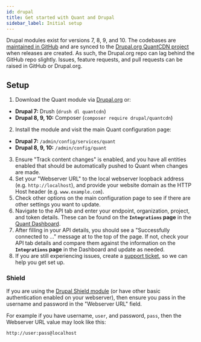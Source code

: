 ```yaml
---
id: drupal
title: Get started with Quant and Drupal
sidebar_label: Initial setup
---
```


Drupal modules exist for versions 7, 8, 9, and 10. The codebases are [maintained in GitHub](https://www.github.com/quantcdn/drupal) and are synced to the [Drupal.org QuantCDN project](https://www.drupal.org/project/quantcdn) when releases are created. As such, the Drupal.org repo can lag behind the GitHub repo slightly. Issues, feature requests, and pull requests can be raised in GitHub or Drupal.org.

## Setup

1. Download the Quant module via [Drupal.org](https://drupal.org/project/quantcdn) or:
- **Drupal 7:** Drush (`drush dl quantcdn`)
- **Drupal 8, 9, 10:** Composer (`composer require drupal/quantcdn`)
2. Install the module and visit the main Quant configuration page:
- **Drupal 7:** `/admin/config/services/quant`
- **Drupal 8, 9, 10:** `/admin/config/quant`
3. Ensure "Track content changes" is enabled, and you have all entities enabled that should be automatically pushed to Quant when changes are made.
4. Set your "Webserver URL" to the local webserver loopback address (e.g. `http://localhost`), and provide your website domain as the HTTP Host header (e.g. `www.example.com`).
5. Check other options on the main configuration page to see if there are other settings you want to update.
6. Navigate to the API tab and enter your endpoint, organization, project, and token details. These can be found on the **`Integrations` page** in the [Quant Dashboard](/docs/dashboard/get-started).
7. After filling in your API details, you should see a "Successfully connected to ..." message at to the top of the page. If not, check your API tab details and compare them against the information on the **`Integrations` page** in the Dashboard and update as needed.
8. If you are still experiencing issues, create a [support ticket](https://support.quantcdn.io/), so we can help you get set up.

### Shield

If you are using the [Drupal Shield module](https://www.drupal.org/project/shield) (or have other basic authentication enabled on your webserver), then ensure you pass in the username and password in the "Webserver URL" field.

For example if you have username, `user`, and password, `pass`, then the Webserver URL value may look like this:
```
http://user:pass@localhost
```
